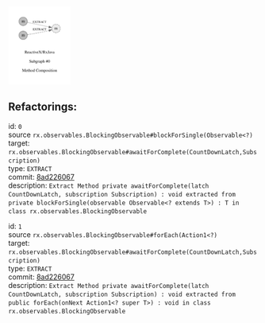 <img src=subgraph_atomic_0.svg width=25%>

## Refactorings:

id: `0`\
source `rx.observables.BlockingObservable#blockForSingle(Observable<?)`\
target: `rx.observables.BlockingObservable#awaitForComplete(CountDownLatch,Subscription)`\
type: `EXTRACT`\
commit: [8ad226067](https://github.com/ReactiveX/RxJava/commit/8ad226067434cd39ce493b336bd0659778625959)\
description: `Extract Method private awaitForComplete(latch CountDownLatch, subscription Subscription) : void extracted from private blockForSingle(observable Observable<? extends T>) : T in class rx.observables.BlockingObservable`

id: `1`\
source `rx.observables.BlockingObservable#forEach(Action1<?)`\
target: `rx.observables.BlockingObservable#awaitForComplete(CountDownLatch,Subscription)`\
type: `EXTRACT`\
commit: [8ad226067](https://github.com/ReactiveX/RxJava/commit/8ad226067434cd39ce493b336bd0659778625959)\
description: `Extract Method private awaitForComplete(latch CountDownLatch, subscription Subscription) : void extracted from public forEach(onNext Action1<? super T>) : void in class rx.observables.BlockingObservable`

